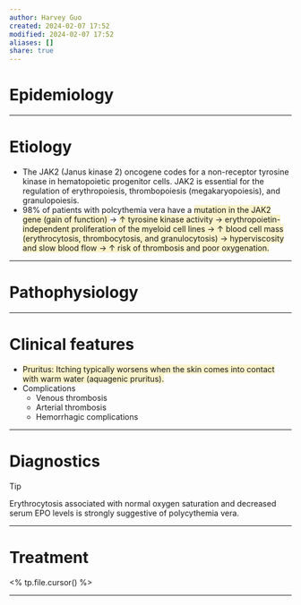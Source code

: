 ```yaml
---
author: Harvey Guo
created: 2024-02-07 17:52
modified: 2024-02-07 17:52
aliases: []
share: true
---
```


# Epidemiology


---
# Etiology
- The JAK2 (Janus kinase 2) oncogene codes for a non-receptor tyrosine kinase in hematopoietic progenitor cells. JAK2 is essential for the regulation of erythropoiesis, thrombopoiesis (megakaryopoiesis), and granulopoiesis. 
- 98% of patients with polcythemia vera have a <span style="background:rgba(240, 200, 0, 0.2)">mutation in the JAK2 gene (gain of function) </span>→ <span style="background:rgba(240, 200, 0, 0.2)">↑ tyrosine kinase activity → erythropoietin-independent proliferation of the myeloid cell lines → ↑ blood cell mass (erythrocytosis, thrombocytosis, and granulocytosis) → hyperviscosity and slow blood flow → ↑ risk of thrombosis and poor oxygenation.</span>

---
# Pathophysiology


---
# Clinical features
- <span style="background:rgba(240, 200, 0, 0.2)">Pruritus: Itching typically worsens when the skin comes into contact with warm water (aquagenic pruritus).</span>
- Complications
	- Venous thrombosis
	- Arterial thrombosis
	- Hemorrhagic complications

---
# Diagnostics
>[!tip] 
>Erythrocytosis associated with normal oxygen saturation and decreased serum EPO levels is strongly suggestive of polycythemia vera.

---
# Treatment
<% tp.file.cursor() %>

---
